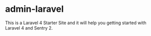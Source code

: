 # admin-laravel
This is a Laravel 4 Starter Site and it will help you getting started with Laravel 4 and Sentry 2.

